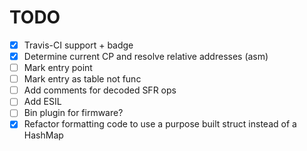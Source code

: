 # TODO

* [X] Travis-CI support + badge
* [X] Determine current CP and resolve relative addresses (asm)
* [ ] Mark entry point
* [ ] Mark entry as table not func
* [ ] Add comments for decoded SFR ops
* [ ] Add ESIL
* [ ] Bin plugin for firmware?
* [X] Refactor formatting code to use a purpose built struct instead of a HashMap
